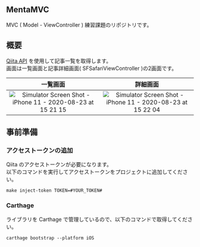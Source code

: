 ## MentaMVC
MVC ( Model - ViewController ) 練習課題のリポジトリです。

## 概要

[Qiita API](https://qiita.com/api/v2/docs#%E6%A6%82%E8%A6%81) を使用して記事一覧を取得します。  
画面は一覧画面と記事詳細画面( SFSafariViewController )の2画面です。

| 一覧画面 | 詳細画面 |
| :-----: | :-----: |
| ![Simulator Screen Shot - iPhone 11 - 2020-08-23 at 15 21 15](https://user-images.githubusercontent.com/31949692/90973175-715da000-e55a-11ea-9889-20d15b17a497.png) | ![Simulator Screen Shot - iPhone 11 - 2020-08-23 at 15 22 04](https://user-images.githubusercontent.com/31949692/90973180-7cb0cb80-e55a-11ea-9a6f-17a0e22a8200.png) |

## 事前準備

### アクセストークンの追加

Qiita のアクセストークンが必要になります。  
以下のコマンドを実行してアクセストークンをプロジェクトに追加してください。

```
make inject-token TOKEN=#YOUR_TOKEN#
```

### Carthage

ライブラリを Carthage で管理しているので、以下のコマンドで取得してください。

```
carthage bootstrap --platform iOS
```
